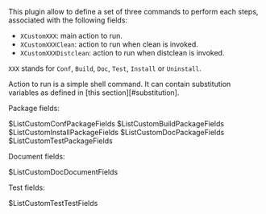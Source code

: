 This plugin allow to define a set of three commands to perform each steps,
associated with the following fields:

 * `XCustomXXX`: main action to run.
 * `XCustomXXXClean`: action to run when clean is invoked.
 * `XCustomXXXDistclean`: action to run when distclean is invoked.

`XXX` stands for `Conf`, `Build`, `Doc`, `Test`, `Install` or `Uninstall`.

Action to run is a simple shell command. It can contain substitution variables as
defined in [this section][#substitution].

Package fields:

$ListCustomConfPackageFields
$ListCustomBuildPackageFields
$ListCustomInstallPackageFields
$ListCustomDocPackageFields
$ListCustomTestPackageFields

Document fields:

$ListCustomDocDocumentFields

Test fields:

$ListCustomTestTestFields
